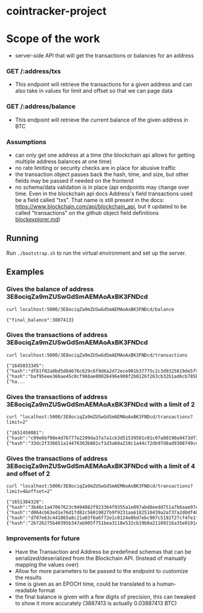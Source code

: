 # cointracker-project

# Scope of the work
- server-side API that will get the transactions or balances for an address

### GET  /:address/txs
- This endpoint will retrieve the transactions for a given address and can also take in values for limit and offset so that we can page data

### GET /:address/balance
- This endpoint will retrieve the current balance of the given address in BTC

### Assumptions
- can only get one address at a time (the blockchain api allows for getting multiple address balances at one time)
- no rate limiting or security checks are in place for abusive traffic
- the transaction object passes back the hash, time, and size, but other fields may be passed if needed on the frontend
- no schema/data validation is in place (api endpoints may change over time. Even in the blockchain api docs Address's field transactions used be a field called "txs". That name is still present in the docs: https://www.blockchain.com/api/blockchain_api, but it updated to be called "transactions" on the github object field definitions  [blockexplorer.md](https://github.com/blockchain/api-v1-client-python/blob/master/docs/blockexplorer.md))

## Running
Run `./bootstrap.sh` to run the virtual environment and set up the server.

## Examples

### Gives the balance of address 3E8ociqZa9mZUSwGdSmAEMAoAxBK3FNDcd
`curl localhost:5000/3E8ociqZa9mZUSwGdSmAEMAoAxBK3FNDcd/balance`

```
{"final_balance":3887413}
```

### Gives the transactions of address 3E8ociqZa9mZUSwGdSmAEMAoAxBK3FNDcd
`curl localhost:5000/3E8ociqZa9mZUSwGdSmAEMAoAxBK3FNDcd/transactions`

```
{"1645033345":{"hash":"df81f02a0bd5d84676c629c6f9d6a2d72ece901b37775c2c3d9325819de5f9ac","size":6088,"time":1645033345},"1645078934":{"hash":"baf95eee366ae45c0cf968ae00026496e908f2b8126f263cb32b1ad6cb785bc9","size":3545,"time":1645078934},"1645134998":{"ha...
```

### Gives the transactions of address 3E8ociqZa9mZUSwGdSmAEMAoAxBK3FNDcd with a limit of 2
`curl "localhost:5000/3E8ociqZa9mZUSwGdSmAEMAoAxBK3FNDcd/transactions?limit=2"`

```
{"1651450081":{"hash":"c99e6bf98e4d76777e2299da37a7a1cb3d51539501c01c07a80190a9473df3fb","size":5490,"time":1651450081},"1651454148":{"hash":"33dc2f336651a14476363b881cf1d3a60a210c1a44c72db97d8ad9308749ceeb","size":3056,"time":1651454148}}
```

### Gives the transactions of address 3E8ociqZa9mZUSwGdSmAEMAoAxBK3FNDcd with a limit of 4 and offset of 2
`curl "localhost:5000/3E8ociqZa9mZUSwGdSmAEMAoAxBK3FNDcd/transactions?limit=4&offset=2"`

```
{"1651384320":{"hash":"3b46c1a47067623c9494082f923364f9355a1e097abd8eedd751a7b6aae97ea1","size":3589,"time":1651384320},"1651385732":{"hash":"d064cb63ed1e76d1fd82c56019827b9f9231aa6182518439a2af37a2d0df4841","size":152,"time":1651385732},"1651427975":{"hash":"d707e63c441865a8c21a03f8a6f72e1c0124e0bd7ebc907c5192f27cf4fe1fd0","size":192,"time":1651427975},"1651449540":{"hash":"2b726275b40395b347ab905f751bea3118e532cb19b0a21109216a35e0191ce7","size":5603,"time":1651449540}}
```

### Improvements for future
- Have the Transaction and Address be predefined schemas that can be serialized/deserialized from the Blockchain API. (Instead of manually mapping the values over)
- Allow for more parameters to be passed to the endpoint to customize the results
- time is given as an EPOCH time, could be translated to a human-readable format
- the final balance is given with a few digits of precision, this can tweaked to show it more accurately (3887413 is actually 0.03887413 BTC)
